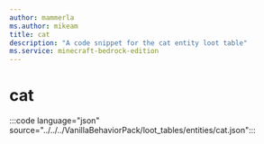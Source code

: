 ```yaml
---
author: mammerla
ms.author: mikeam
title: cat
description: "A code snippet for the cat entity loot table"
ms.service: minecraft-bedrock-edition
---
```


# cat

:::code language="json" source="../../../VanillaBehaviorPack/loot_tables/entities/cat.json":::
